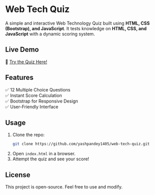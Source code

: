 # Web Tech Quiz

A simple and interactive Web Technology Quiz built using **HTML, CSS (Bootstrap), and JavaScript**. It tests knowledge on **HTML, CSS, and JavaScript** with a dynamic scoring system.

## Live Demo

🔗 [Try the Quiz Here!](https://yashpandey1405.github.io/web-tech-quiz/)

## Features

✅ 12 Multiple Choice Questions  
✅ Instant Score Calculation  
✅ Bootstrap for Responsive Design  
✅ User-Friendly Interface

## Usage

1. Clone the repo:
   ```bash
   git clone https://github.com/yashpandey1405/web-tech-quiz.git
   ```
2. Open `index.html` in a browser.
3. Attempt the quiz and see your score!

## License

This project is open-source. Feel free to use and modify.
